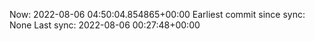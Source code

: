 Now: 2022-08-06 04:50:04.854865+00:00 Earliest commit since sync: None Last sync: 2022-08-06 00:27:48+00:00
